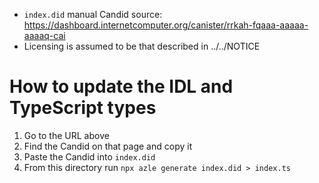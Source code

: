 - `index.did` manual Candid source: https://dashboard.internetcomputer.org/canister/rrkah-fqaaa-aaaaa-aaaaq-cai
- Licensing is assumed to be that described in ../../NOTICE

# How to update the IDL and TypeScript types

1. Go to the URL above
2. Find the Candid on that page and copy it
3. Paste the Candid into `index.did`
4. From this directory run `npx azle generate index.did > index.ts`
